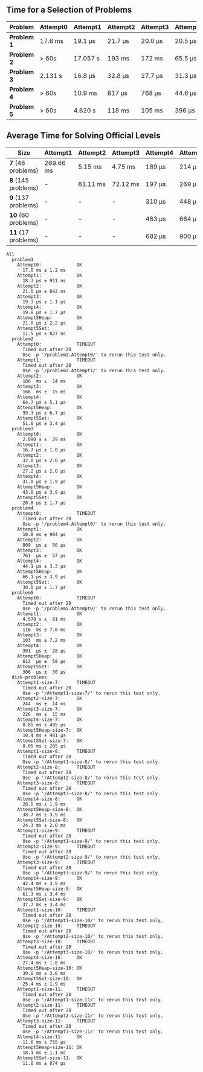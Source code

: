 ## Time for a Selection of Problems

| Problem      | Attempt0 | Attempt1 | Attempt2 | Attempt3 | Attempt4 | Attempt5 |
| ------------ | -------- | -------- | -------- | -------- | -------- | -------- |
| **Problem 1** | 17.6 ms  | 19.1 μs  | 21.7 μs  | 20.0 μs  | 20.5 μs  | 22.3 μs  |
| **Problem 2** | > 60s  | 17.057 s | 193 ms   | 172 ms   | 65.5 μs  | 101 μs   |
| **Problem 3** | 2.131 s  | 16.8 μs  | 32.8 μs  | 27.7 μs  | 31.3 μs  | 43.6 μs  |
| **Problem 4** | > 60s  | 10.9 ms  | 817 μs   | 768 μs   | 44.6 μs  | 66.5 μs  |
| **Problem 5** | > 60s  | 4.620 s  | 118 ms   | 105 ms   | 396 μs   | 616 μs   |

## Average Time for Solving Official Levels

| Size      | Attempt1 | Attempt2 | Attempt3 | Attempt4 | Attempt5 |
| ------------ | -------- | -------- | -------- | -------- | -------- |
| **7** (48 problems)  | 269.66 ms | 5.15 ms   | 4.75 ms   | 189 μs  | 214 μs  |
| **8** (145 problems) | -  | 81.11 ms | 72.12 ms | 197 μs  | 269 μs  |
| **9** (137 problems) | -  | -  | -  | 310 μs  | 448 μs  |
| **10** (60 problems) | -  | -  | -  | 463 μs  | 664 μs  |
| **11**  (17 problems) | -  | -  | -  | 682 μs  | 900 μs  |


```
All
  problem1
    Attempt0:             OK
      17.0 ms ± 1.2 ms
    Attempt1:             OK
      18.3 μs ± 911 ns
    Attempt2:             OK
      21.0 μs ± 842 ns
    Attempt3:             OK
      19.3 μs ± 1.1 μs
    Attempt4:             OK
      19.8 μs ± 1.7 μs
    Attempt5Heap:         OK
      21.8 μs ± 2.2 μs
    Attempt5Set:          OK
      11.5 μs ± 827 ns
  problem2
    Attempt0:             TIMEOUT
      Timed out after 20
      Use -p '/problem2.Attempt0/' to rerun this test only.
    Attempt1:             TIMEOUT
      Timed out after 20
      Use -p '/problem2.Attempt1/' to rerun this test only.
    Attempt2:             OK
      188  ms ±  14 ms
    Attempt3:             OK
      166  ms ±  15 ms
    Attempt4:             OK
      64.7 μs ± 5.1 μs
    Attempt5Heap:         OK
      99.3 μs ± 6.7 μs
    Attempt5Set:          OK
      51.6 μs ± 3.4 μs
  problem3
    Attempt0:             OK
      2.090 s ±  29 ms
    Attempt1:             OK
      16.7 μs ± 1.0 μs
    Attempt2:             OK
      32.0 μs ± 2.0 μs
    Attempt3:             OK
      27.2 μs ± 2.0 μs
    Attempt4:             OK
      31.0 μs ± 1.9 μs
    Attempt5Heap:         OK
      43.0 μs ± 3.9 μs
    Attempt5Set:          OK
      20.0 μs ± 1.7 μs
  problem4
    Attempt0:             TIMEOUT
      Timed out after 20
      Use -p '/problem4.Attempt0/' to rerun this test only.
    Attempt1:             OK
      10.8 ms ± 904 μs
    Attempt2:             OK
      809  μs ±  56 μs
    Attempt3:             OK
      761  μs ±  57 μs
    Attempt4:             OK
      44.1 μs ± 3.3 μs
    Attempt5Heap:         OK
      66.1 μs ± 3.9 μs
    Attempt5Set:          OK
      30.0 μs ± 1.7 μs
  problem5
    Attempt0:             TIMEOUT
      Timed out after 20
      Use -p '/problem5.Attempt0/' to rerun this test only.
    Attempt1:             OK
      4.570 s ±  81 ms
    Attempt2:             OK
      116  ms ± 7.0 ms
    Attempt3:             OK
      103  ms ± 7.2 ms
    Attempt4:             OK
      391  μs ±  28 μs
    Attempt5Heap:         OK
      612  μs ±  58 μs
    Attempt5Set:          OK
      306  μs ±  30 μs
  disk-problems
    Attempt1-size-7:      TIMEOUT
      Timed out after 20
      Use -p '/Attempt1-size-7/' to rerun this test only.
    Attempt2-size-7:      OK
      244  ms ±  14 ms
    Attempt3-size-7:      OK
      226  ms ±  15 ms
    Attempt4-size-7:      OK
      8.85 ms ± 495 μs
    Attempt5Heap-size-7:  OK
      10.4 ms ± 981 μs
    Attempt5Set-size-7:   OK
      8.05 ms ± 285 μs
    Attempt1-size-8:      TIMEOUT
      Timed out after 20
      Use -p '/Attempt1-size-8/' to rerun this test only.
    Attempt2-size-8:      TIMEOUT
      Timed out after 20
      Use -p '/Attempt2-size-8/' to rerun this test only.
    Attempt3-size-8:      TIMEOUT
      Timed out after 20
      Use -p '/Attempt3-size-8/' to rerun this test only.
    Attempt4-size-8:      OK
      28.6 ms ± 1.9 ms
    Attempt5Heap-size-8:  OK
      38.7 ms ± 3.5 ms
    Attempt5Set-size-8:   OK
      24.3 ms ± 2.0 ms
    Attempt1-size-9:      TIMEOUT
      Timed out after 20
      Use -p '/Attempt1-size-9/' to rerun this test only.
    Attempt2-size-9:      TIMEOUT
      Timed out after 20
      Use -p '/Attempt2-size-9/' to rerun this test only.
    Attempt3-size-9:      TIMEOUT
      Timed out after 20
      Use -p '/Attempt3-size-9/' to rerun this test only.
    Attempt4-size-9:      OK
      42.4 ms ± 3.9 ms
    Attempt5Heap-size-9:  OK
      61.3 ms ± 3.4 ms
    Attempt5Set-size-9:   OK
      37.7 ms ± 3.4 ms
    Attempt1-size-10:     TIMEOUT
      Timed out after 20
      Use -p '/Attempt1-size-10/' to rerun this test only.
    Attempt2-size-10:     TIMEOUT
      Timed out after 20
      Use -p '/Attempt2-size-10/' to rerun this test only.
    Attempt3-size-10:     TIMEOUT
      Timed out after 20
      Use -p '/Attempt3-size-10/' to rerun this test only.
    Attempt4-size-10:     OK
      27.4 ms ± 1.8 ms
    Attempt5Heap-size-10: OK
      39.8 ms ± 3.6 ms
    Attempt5Set-size-10:  OK
      25.4 ms ± 1.9 ms
    Attempt1-size-11:     TIMEOUT
      Timed out after 20
      Use -p '/Attempt1-size-11/' to rerun this test only.
    Attempt2-size-11:     TIMEOUT
      Timed out after 20
      Use -p '/Attempt2-size-11/' to rerun this test only.
    Attempt3-size-11:     TIMEOUT
      Timed out after 20
      Use -p '/Attempt3-size-11/' to rerun this test only.
    Attempt4-size-11:     OK
      11.6 ms ± 755 μs
    Attempt5Heap-size-11: OK
      18.1 ms ± 1.1 ms
    Attempt5Set-size-11:  OK
      11.0 ms ± 874 μs
```